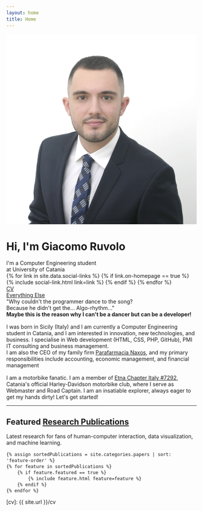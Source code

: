 ```yaml
---
layout: home
title: Home
---
```


<div id="intro-wrapper" class="l-text">
	<div id="intro-title-wrapper">
		<div id="intro-image-wrapper">
			<img id="intro-image" src="/images/portrait.jpg"></div>
		<div id="intro-title-text-wrapper">
			<h1 id="intro-title">Hi, I'm Giacomo Ruvolo</h1>
			<div id="intro-subtitle">I'm a Computer Engineering student</div>
			<div id="intro-subtitle">at University of Catania</div>
			<div id="intro-title-socials">
				{% for link in site.data.social-links %}
					{% if link.on-homepage == true %}
						{% include social-link.html link=link %}
					{% endif %}
				{% endfor %}
			</div>
		</div>
	</div>
	<!-- <hr class="l-middle home-hr"> -->
	<div id="everything-else" class="l-middle">
		<a href="/cv.pdf"><div><i class="fa fa-portrait icon icon-right-space"></i>CV</div></a>
		<!-- <a href="{{ site.url }}/projects"><div><i class="fa fa-shapes icon icon-right-space"></i>Projects</div></a>-->
		<a href="https://www.google.com/search?q=Do+a+barrel+roll"><div><i class="fa fa-list-ul icon icon-right-space"></i>Everything Else</div></a>
	</div>
	<div>
		"Why couldn't the programmer dance to the song?<br>
		Because he didn't get the... Algo-rhythm..."<br>
		<strong>Maybe this is the reason why I can't be a dancer but can be a developer!</strong>
	</div>
	<div style="height: 1rem"></div>
	<div>
		I was born in Sicily (Italy) and I am currently a Computer Engineering student in Catania, and I am interested in innovation, new technologies, and business. I specialise in Web development (HTML, CSS, PHP, GitHub), PMI IT consulting and business management.
		<br>
		I am also the CEO of my family firm <a href="https://parafarmacianaxos.it/"> Parafarmacia Naxos</a>, and my primary responsibilities include accounting, economic management, and financial management
	</div>
	<div style="height: 1rem"></div>
	<div>
		I am a motorbike fanatic. I am a member of <a href="https://www.etnachapter.it/"> Etna Chapter Italy #7292</a>, Catania's official Harley-Davidson motorbike club, where I serve as Webmaster and Road Captain.
		I am an insatiable explorer, always eager to get my hands dirty! Let's get started!
	</div>
</div>

<hr class="l-middle home-hr">

<h2 class="feature-title">Featured <a href="/cv/#publications">Research Publications</a></h2>

<p class="feature-text">
	Latest research for fans of human-computer interaction, data visualization, and machine learning.
</p>

<div class="cover-wrapper cover-wrapper-3-col l-page">
	
	{% assign sortedPublications = site.categories.papers | sort: 'feature-order' %}
	{% for feature in sortedPublications %}
		{% if feature.featured == true %}
			{% include feature.html feature=feature %}
		{% endif %}
	{% endfor %}
	
</div>


<!-- 
<hr class="l-middle home-hr">


<h2 class="feature-title">Featured <a href="/cv/#publications">Research Publications</a></h2>

<p class="feature-text">
	Latest research for fans of human-computer interaction, data visualization, and machine learning.
</p>

<div class="cover-wrapper cover-wrapper-3-col l-page">
	{% comment %}
	{% assign sortedPublications = site.categories.papers | sort: 'feature-order' %}
	{% for feature in sortedPublications %}
		{% if feature.featured == true %}
			{% include feature.html feature=feature %}
		{% endif %}
	{% endfor %}
	{% endcomment %}
</div>


<br>
<h2 class="feature-title">Featured <a href="/dissertation">Dissertation Publications</a></h2>

<p class="feature-text">
	My dissertation contributed interactive interfaces to enable machine learning interpretability at scale and for everyone.
</p>

<div class="cover-wrapper cover-wrapper-1-col l-text">
	{% comment %}	
	{% include dissertation/document.html details=false location=home %}
	{% endcomment %}
</div>

<div class="cover-wrapper cover-wrapper-3-col l-page">
	{% comment %}
	{% assign sortedPublications = site.categories.papers | sort: 'feature-order' %}
	{% for feature in sortedPublications %}
		{% if feature.dissertation == true %}
			{% include feature.html feature=feature %}
		{% endif %}
	{% endfor %}
	{% endcomment %}
</div>

<br>
<h2 class="feature-title">Apple <a href="https://developer.apple.com/design/human-interface-guidelines/">Chart Design Guidelines</a></h2>

<p class="feature-text">
	Guidance and best practices to help designers and developers create the best charts for Apple platforms.
</p>

<div class="cover-wrapper cover-wrapper-2-col l-middle">
	{% comment %}
	{% for feature in site.data.designs %}
		{% if feature.featured == true %}
			{% include feature.html feature=feature %}
		{% endif %}
	{% endfor %}
	{% endcomment %}
</div>

<br>
<h2 class="feature-title">Featured <a href="/cv/#interactive-articles">Interactive Articles</a></h2>

<p class="feature-text">
	Enhanced reading experiences that demonstrate what's possible when dynamic media are effectively combined.
 
</p>

<div class="cover-wrapper cover-wrapper-3-col l-page">
	{% comment %}
	{% assign sortedArticles = site.data.articles | where: "featured", true %}
	{% assign ia = site.categories.papers | where:"permalink", "papers/interactive-articles" %}

	{% assign feature = sortedArticles[1] %}
	{% include feature.html feature=feature %}

	{% assign feature = sortedArticles[0] %}
	{% include feature.html feature=feature %}

	{% assign feature = ia[0] %}
	{% include feature.html feature=feature %}
	{% endcomment %}
</div>

<br>
<h2 class="feature-title"><a href="https://parametric.press/about">Parametric Press</a></h2>

<p class="feature-text">
	A born-digital, experimental magazine dedicated to showcasing the expository power of the web.
</p>

<div class="cover-wrapper cover-wrapper-2-col l-middle">
	{% comment %}
	{% assign parametric = site.data.articles | where: "parametric-issue", true %}
	{% for feature in parametric %}
		{% include feature.html feature=feature %}
	{% endfor %}
	{% endcomment %}
</div>

-->


[cv]: {{ site.url }}/cv
